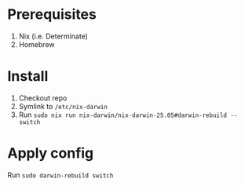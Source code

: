 # Prerequisites
1. Nix (i.e. Determinate)
2. Homebrew
# Install
1. Checkout repo
2. Symlink to `/etc/nix-darwin`
3. Run `sudo nix run nix-darwin/nix-darwin-25.05#darwin-rebuild -- switch`
# Apply config
Run `sudo darwin-rebuild switch`